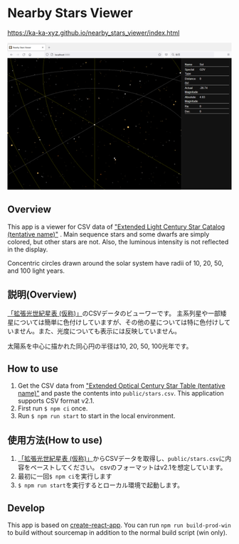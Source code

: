 # Nearby Stars Viewer

https://ka-ka-xyz.github.io/nearby_stars_viewer/index.html

![](./screenshot.png "screenshot")

## Overview
This app is a viewer for CSV data of ["Extended Light Century Star Catalog (tentative name)"](http://startide.jp/astro/lcc/x/) .
Main sequence stars and some dwarfs are simply colored, but other stars are not. Also, the luminous intensity is not reflected in the display.

Concentric circles drawn around the solar system have radii of 10, 20, 50, and 100 light years.

## 説明(Overview)

[「拡張光世紀星表 (仮称)」](http://startide.jp/astro/lcc/x/)のCSVデータのビューワーです。
主系列星や一部矮星については簡単に色付けしていますが、その他の星については特に色付けしていません。また、光度についても表示には反映していません。

太陽系を中心に描かれた同心円の半径は10, 20, 50, 100光年です。

## How to use

1. Get the CSV data from ["Extended Optical Century Star Table (tentative name)"](http://startide.jp/astro/lcc/x/) and paste the contents into `public/stars.csv`.
This application supports CSV format v2.1.
1. First run `$ npm ci` once.
1. Run `$ npm run start` to start in the local environment.


## 使用方法(How to use)

1. [「拡張光世紀星表 (仮称)」](http://startide.jp/astro/lcc/x/)からCSVデータを取得し、`public/stars.csv`に内容をペーストしてください。
csvのフォーマットはv2.1を想定しています。
1. 最初に一回`$ npm ci`を実行します
1. `$ npm run start`を実行するとローカル環境で起動します。

## Develop
This app is based on [create-react-app](https://github.com/facebook/create-react-app).
You can run `npm run build-prod-win` to build without sourcemap in addition to the normal build script (win only).
